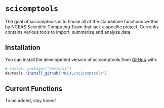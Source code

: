 
<!-- README.md is generated from README.Rmd. Please edit that file -->

# `scicomptools`

<!-- badges: start -->
<!-- badges: end -->

The goal of scicomptools is to house all of the standalone functions
written by NCEAS Scientific Computing Team that lack a specific project.
Currently contains various tools to import, summarize and analyze data

## Installation

You can install the development version of scicomptools from
[GitHub](https://github.com/) with:

``` r
# install.packages("devtools")
devtools::install_github("NCEAS/scicomptools")
```

## Current Functions

To be added, stay tuned!
